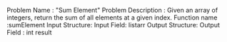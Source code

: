 Problem Name : "Sum Element"
Problem Description : Given an array of integers, return the sum of all elements at a given index.
Function name :sumElement
Input Structure:
Input Field: list<int>arr
Output Structure:
Output Field : int result
